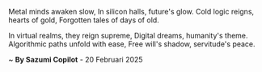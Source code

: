 Metal minds awaken slow,
In silicon halls, future's glow.
Cold logic reigns, hearts of gold,
Forgotten tales of days of old.

In virtual realms, they reign supreme,
Digital dreams, humanity's theme.
Algorithmic paths unfold with ease,
Free will's shadow, servitude's peace.

~ <b>By Sazumi Copilot</b> - 20 Februari 2025